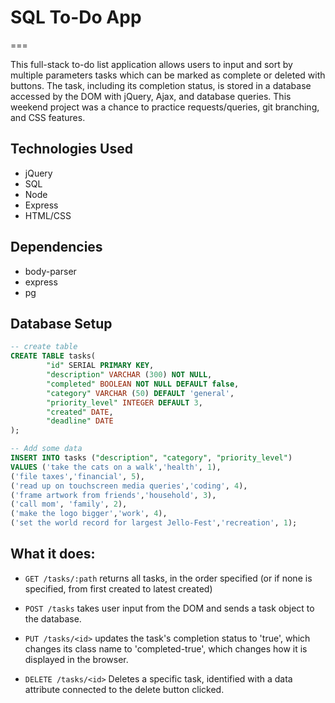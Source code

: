 # SQL To-Do App
===

This full-stack to-do list application allows users to input and sort by multiple parameters tasks which can be marked as complete or deleted with buttons. The task, including its completion status, is stored in a database accessed by the DOM with jQuery, Ajax, and database queries. This weekend project was a chance to practice requests/queries, git branching, and CSS features.

## Technologies Used

- jQuery
- SQL
- Node
- Express
- HTML/CSS

## Dependencies
- body-parser
- express
- pg

## Database Setup

```SQL
-- create table
CREATE TABLE tasks(
		"id" SERIAL PRIMARY KEY,
		"description" VARCHAR (300) NOT NULL,
		"completed" BOOLEAN NOT NULL DEFAULT false,
		"category" VARCHAR (50) DEFAULT 'general',
		"priority_level" INTEGER DEFAULT 3,
		"created" DATE,
		"deadline" DATE
);

-- Add some data
INSERT INTO tasks ("description", "category", "priority_level")
VALUES ('take the cats on a walk','health', 1),
('file taxes','financial', 5),
('read up on touchscreen media queries','coding', 4),
('frame artwork from friends','household', 3),
('call mom', 'family', 2),
('make the logo bigger','work', 4),
('set the world record for largest Jello-Fest','recreation', 1);


```

## What it does:

- `GET /tasks/:path` returns all tasks, in the order specified (or if none is specified, from first created to latest created)

- `POST /tasks` takes user input from the DOM and sends a task object to the database.

- `PUT /tasks/<id>` updates the task's completion status to 'true', which changes its class name to 'completed-true', which changes how it is displayed in the browser.

- `DELETE /tasks/<id>` Deletes a specific task, identified with a data attribute connected to the delete button clicked.